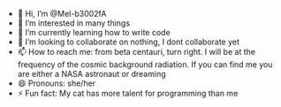 - 👋 Hi, I’m @Mel-b3002fA
- 👀 I’m interested in many things
- 🌱 I’m currently learning how to write code
- 💞️ I’m looking to collaborate on nothing, I dont collaborate yet
- 📫 How to reach me: from beta centauri, turn right. I will be at the frequency of the cosmic background radiation. If you can find me you are either a NASA astronaut or dreaming
- 😄 Pronouns: she/her
- ⚡ Fun fact: My cat has more talent for programming than me

<!---
Tsuni123/Tsuni123 is a ✨ special ✨ repository because its `README.md` (this file) appears on your GitHub profile.
You can click the Preview link to take a look at your changes.
--->
